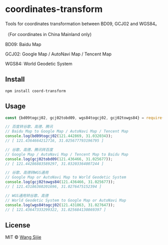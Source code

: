 # coordinates-transform

Tools for coordinates transformation between BD09, GCJ02 and WGS84。

（For coordinates in China Mainland only)

BD09: Baidu Map

GCJ02: Google Map / AutoNavi Map / Tencent Map

WGS84: World Geodetic System

## Install

```
npm install coord-transform
```

## Usage

```js
const {bd09togcj02, gcj02tobd09, wgs84togcj02, gcj02towgs84} = require('coordinates-transform');

// 百度转谷歌、高德、腾讯
// Baidu Map to Google Map / AutoNavi Map / Tencent Map
console.log(bd09togcj02(121.442869, 31.032034));
// [ 121.4364664212716, 31.025677793196795 ]

// 谷歌、高德、腾讯转百度
// Google Map / AutoNavi Map / Tencent Map to Baidu Map
console.log(gcj02tobd09(121.436466, 31.025677));
// [ 121.44286883589297, 31.03203364007244 ]

// 谷歌、高德转WGS通用
// Google Map or AutoNavi Map to World Geodetic System
console.log(gcj02towgs84(121.436466, 31.025677));
// [ 121.43186360201696, 31.0276475152394 ]

// WGS通用转谷歌、高德
// World Geodetic System to Google Map or AutoNavi Map
console.log(wgs84togcj02(121.431863, 31.027647));
// [ 121.43647333299322, 31.025684130869397 ]
```

## License

MIT © [Wang Sijie](http://sijie.wang)